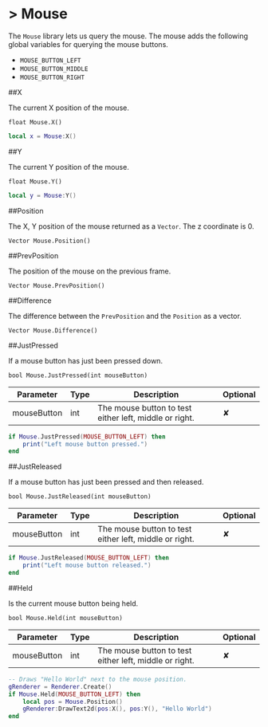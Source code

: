 # > Mouse

The `Mouse` library lets us query the mouse.
The mouse adds the following global variables for querying the mouse buttons.

- `MOUSE_BUTTON_LEFT`
- `MOUSE_BUTTON_MIDDLE`
- `MOUSE_BUTTON_RIGHT`

##X

The current X position of the mouse.

`float Mouse.X()`

```lua
local x = Mouse:X()
```

##Y

The current Y position of the mouse.

`float Mouse.Y()`

```lua
local y = Mouse:Y()
```

##Position

The X, Y position of the mouse returned as a `Vector`. The z coordinate is 0.

`Vector Mouse.Position()`

##PrevPosition

The position of the mouse on the previous frame.

`Vector Mouse.PrevPosition()`

##Difference

The difference between the `PrevPosition` and the `Position` as a vector.

`Vector Mouse.Difference()`

##JustPressed

If a mouse button has just been pressed down.

`bool Mouse.JustPressed(int mouseButton)`

Parameter |  Type | Description | Optional
--------- | ------- | ---- | ----
mouseButton | int | The mouse button to test either left, middle or right. | ✘

```lua
if Mouse.JustPressed(MOUSE_BUTTON_LEFT) then
    print("Left mouse button pressed.")
end
```

##JustReleased

If a mouse button has just been pressed and then released.

`bool Mouse.JustReleased(int mouseButton)`

Parameter |  Type | Description | Optional
--------- | ------- | ---- | ----
mouseButton | int | The mouse button to test either left, middle or right. | ✘

```lua
if Mouse.JustReleased(MOUSE_BUTTON_LEFT) then
    print("Left mouse button released.")
end
```

##Held

Is the current mouse button being held.

`bool Mouse.Held(int mouseButton)`

Parameter |  Type | Description | Optional
--------- | ------- | ---- | ----
mouseButton | int | The mouse button to test either left, middle or right. | ✘

```lua
-- Draws "Hello World" next to the mouse position.
gRenderer = Renderer.Create()
if Mouse.Held(MOUSE_BUTTON_LEFT) then
    local pos = Mouse.Position()
    gRenderer:DrawText2d(pos:X(), pos:Y(), "Hello World")
end
```
